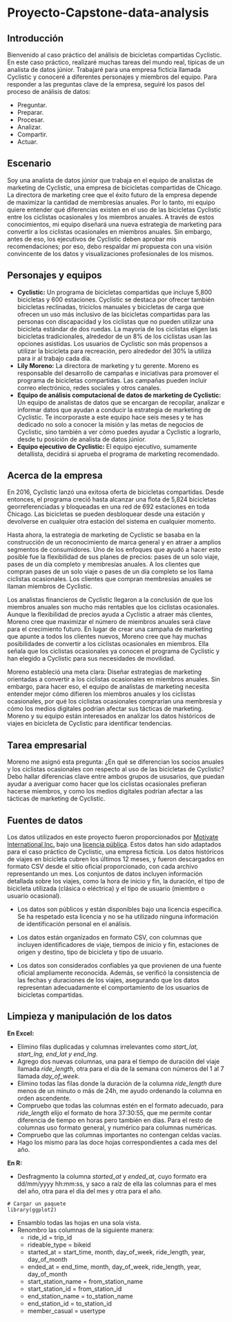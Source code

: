 # Proyecto-Capstone-data-analysis
## Introducción
Bienvenido al caso práctico del análisis de bicicletas compartidas Cyclistic. En este caso práctico, realizaré muchas tareas del mundo real, típicas de un analista de datos júnior. Trabajaré para una empresa ficticia llamada Cyclistic y conoceré a diferentes personajes y miembros del equipo. Para responder a las preguntas clave de la empresa, seguiré los pasos del proceso de análisis de datos: 
* Preguntar.
* Preparar.
* Procesar.
* Analizar.
* Compartir.
* Actuar.

## Escenario
Soy una analista de datos júnior que trabaja en el equipo de analistas de marketing de Cyclistic, una empresa de bicicletas compartidas de Chicago. La directora de marketing cree que el éxito futuro de la empresa depende de maximizar la cantidad de membresías anuales. Por lo tanto, mi equipo quiere entender qué diferencias existen en el uso de las bicicletas Cyclistic entre los ciclistas ocasionales y los miembros anuales. A través de estos conocimientos, mi equipo diseñará una nueva estrategia de marketing para convertir a los ciclistas ocasionales en miembros anuales. Sin embargo, antes de eso, los ejecutivos de Cyclistic deben aprobar mis recomendaciones; por eso, debo respaldar mi propuesta con una visión convincente de los datos y visualizaciones profesionales de los mismos.

## Personajes y equipos
* **Cyclistic:** Un programa de bicicletas compartidas que incluye 5,800 bicicletas y 600 estaciones. Cyclistic se destaca por ofrecer también bicicletas reclinadas, triciclos manuales y bicicletas de carga que ofrecen un uso más inclusivo de las bicicletas compartidas para las personas con discapacidad y los ciclistas que no pueden utilizar una bicicleta estándar de dos ruedas. La mayoría de los ciclistas eligen las bicicletas tradicionales, alrededor de un 8% de los ciclistas usan las opciones asistidas. Los usuarios de Cyclistic son más propensos a utilizar la bicicleta para recreación, pero alrededor del 30% la utiliza para ir al trabajo cada día.
*	**Lily Moreno:** La directora de marketing y tu gerente. Moreno es responsable del desarrollo de campañas e iniciativas para promover el programa de bicicletas compartidas. Las campañas pueden incluir correo electrónico, redes sociales y otros canales.
*	**Equipo de análisis computacional de datos de marketing de Cyclistic:** Un equipo de analistas de datos que se encargan de recopilar, analizar e informar datos que ayudan a conducir la estrategia de marketing de Cyclistic. Te incorporaste a este equipo hace seis meses y te has dedicado no solo a conocer la misión y las metas de negocios de Cyclistic, sino también a ver cómo puedes ayudar a Cyclistic a lograrlo, desde tu posición de analista de datos júnior.
*	**Equipo ejecutivo de Cyclistic:** El equipo ejecutivo, sumamente detallista, decidirá si aprueba el programa de marketing recomendado.

## Acerca de la empresa
En 2016, Cyclistic lanzó una exitosa oferta de bicicletas compartidas. Desde entonces, el programa creció hasta alcanzar una flota de 5,824 bicicletas georreferenciadas y bloqueadas en una red de 692 estaciones en toda Chicago. Las bicicletas se pueden desbloquear desde una estación y devolverse en cualquier otra estación del sistema en cualquier momento.

Hasta ahora, la estrategia de marketing de Cyclistic se basaba en la construcción de un reconocimiento de marca general y en atraer a amplios segmentos de consumidores. Uno de los enfoques que ayudó a hacer esto posible fue la flexibilidad de sus planes de precios: pases de un solo viaje, pases de un día completo y membresías anuales. A los clientes que compran pases de un solo viaje o pases de un día completo se los llama ciclistas ocasionales. Los clientes que compran membresías anuales se llaman miembros de Cyclistic.

Los analistas financieros de Cyclistic llegaron a la conclusión de que los miembros anuales son mucho más rentables que los ciclistas ocasionales. Aunque la flexibilidad de precios ayuda a Cyclistic a atraer más clientes, Moreno cree que maximizar el número de miembros anuales será clave para el crecimiento futuro. En lugar de crear una campaña de marketing que apunte a todos los clientes nuevos, Moreno cree que hay muchas posibilidades de convertir a los ciclistas ocasionales en miembros. Ella señala que los ciclistas ocasionales ya conocen el programa de Cyclistic y han elegido a Cyclistic para sus necesidades de movilidad.

Moreno estableció una meta clara: Diseñar estrategias de marketing orientadas a convertir a los ciclistas ocasionales en miembros anuales. Sin embargo, para hacer eso, el equipo de analistas de marketing necesita entender mejor cómo difieren los miembros anuales y los ciclistas ocasionales, por qué los ciclistas ocasionales comprarían una membresía y cómo los medios digitales podrían afectar sus tácticas de marketing. Moreno y su equipo están interesados en analizar los datos históricos de viajes en bicicleta de Cyclistic para identificar tendencias.

## Tarea empresarial
Moreno me asignó esta pregunta: ¿En qué se diferencian los socios anuales y los ciclistas ocasionales con respecto al uso de las bicicletas de Cyclistic?
Debo hallar diferencias clave entre ambos grupos de ususarios, que puedan ayudar a averiguar como hacer que los ciclistas ocasionales prefieran hacerse miembros, y como los medios digitales podrían afectar a las tácticas de marketing de Cyclistic.

## Fuentes de datos

Los datos utilizados en este proyecto fueron proporcionados por [Motivate International Inc.](https://divvy-tripdata.s3.amazonaws.com/index.html) bajo una [licencia pública](https://divvybikes.com/data-license-agreement). Estos datos han sido adaptados para el caso práctico de Cyclistic, una empresa ficticia.
Los datos históricos de viajes en bicicleta cubren los últimos 12 meses, y fueron descargados en formato CSV desde el sitio oficial proporcionado, con cada archivo representando un mes. Los conjuntos de datos incluyen información detallada sobre los viajes, como la hora de inicio y fin, la duración, el tipo de bicicleta utilizada (clásica o eléctrica) y el tipo de usuario (miembro o usuario ocasional).

* Los datos son públicos y están disponibles bajo una licencia específica. Se ha respetado esta licencia y no se ha utilizado ninguna información de identificación personal en el análisis.

* Los datos están organizados en formato CSV, con columnas que incluyen identificadores de viaje, tiempos de inicio y fin, estaciones de origen y destino, tipo de bicicleta y tipo de usuario.

* Los datos son considerados confiables ya que provienen de una fuente oficial ampliamente reconocida. Además, se verificó la consistencia de las fechas y duraciones de los viajes, asegurando que los datos representan adecuadamente el comportamiento de los usuarios de bicicletas compartidas.

## Limpieza y manipulación de los datos

**En Excel:**
* Elimino filas duplicadas y columnas irrelevantes como *start_lat, start_lng, end_lat y end_lng*.
* Agrego dos nuevas columnas, una para el tiempo de duración del viaje llamada *ride_length*, otra para el día de la semana con números del 1 al 7 llamada *day_of_week*.
* Elimino todas las filas donde la duración de la columna *ride_length* dure menos de un minuto o más de 24h, me ayudo ordenando la columna en orden ascendente.
* Compruebo que todas las columnas estén en el formato adecuado, para *ride_length* elijo el formato de hora 37:30:55, que me permite contar diferencia de tiempo en horas pero también en días. Para el resto de columnas uso formato general, y numérico para columnas numéricas.
* Compruebo que las columnas importantes no contengan celdas vacías.
* Hago los mismo para las doce hojas correspondientes a cada mes del año.

  
**En R:**
* Desfragmento la columna *started_at* y *ended_at*, cuyo formato era dd/mm/yyyy hh:mm:ss, y saco a raíz de ella las columnas para el mes del año, otra para el día del mes y otra para el año.

```{r}
# Cargar un paquete
library(ggplot2)
```

* Ensamblo todas las hojas en una sola vista.
* Renombro las columnas de la siguiente manera:
  - ride_id = trip_id
  - rideable_type = bikeid 
  - started_at = start_time, month, day_of_week, ride_length, year, day_of_month
  - ended_at = end_time, month, day_of_week, ride_length, year, day_of_month
  - start_station_name = from_station_name 
  - start_station_id = from_station_id 
  - end_station_name = to_station_name 
  - end_station_id = to_station_id 
  - member_casual = usertype







